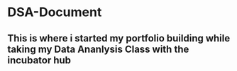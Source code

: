 # DSA-Document
## This is where i started my portfolio building while taking my Data Ananlysis Class with the incubator hub
